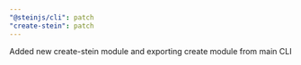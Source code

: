 ```yaml
---
"@steinjs/cli": patch
"create-stein": patch
---
```


Added new create-stein module and exporting create module from main CLI
